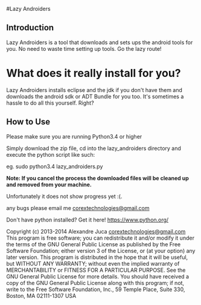 #Lazy Androiders

## Introduction

Lazy Androiders is a tool that downloads and sets ups the android tools for you. No need to waste time setting up tools. Go the lazy route!

# What does it really install for you?

Lazy Androiders installs eclipse and the jdk if you don't have them and downloads the android sdk or ADT Bundle for you too. It's sometimes a hassle to do all this yourself. Right? 

## How to Use

Please make sure you are running Python3.4 or higher

Simply download the zip file, cd into the lazy_androiders directory and execute the python script like such:

eg. sudo python3.4 lazy_androiders.py

**Note: If you cancel the process the downloaded files will be cleaned up and removed from your machine.**

Unfortunately it does not show progress yet :(.

any bugs please email me corextechnologies@gmail.com

Don't have python installed? Get it here! https://www.python.org/


Copyright (c) 2013-2014 Alexandre Juca <corextechnologies@gmail.com>
This program is free software; you can redistribute it and/or
modify it under the terms of the GNU General Public License as
published by the Free Software Foundation; either version 3 of the
License, or (at your option) any later version.
This program is distributed in the hope that it will be useful, but
WITHOUT ANY WARRANTY; without even the implied warranty of
MERCHANTABILITY or FITNESS FOR A PARTICULAR PURPOSE. See the GNU
General Public License for more details.
You should have received a copy of the GNU General Public License
along with this program; if not, write to the Free Software
Foundation, Inc., 59 Temple Place, Suite 330, Boston, MA 02111-1307
USA